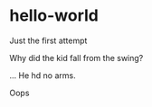 # hello-world
Just the first attempt

Why did the kid fall from the swing? 

... He hd no arms. 

Oops
